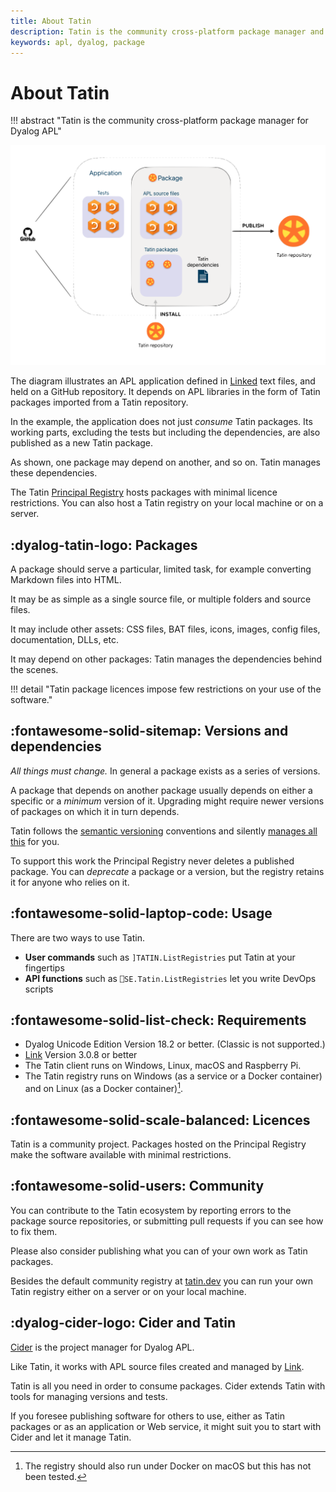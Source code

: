 ```yaml
---
title: About Tatin
description: Tatin is the community cross-platform package manager and registry for Dyalog APL
keywords: apl, dyalog, package
---
```

# About Tatin

!!! abstract "Tatin is the community cross-platform package manager for Dyalog APL"

![Tatin overview](img/tatin-overview.png)

The diagram illustrates an APL application defined in [Linked](https://dyalog.github.io/link/4.0/) text files, and held on a GitHub repository.
It depends on APL libraries in the form of Tatin packages imported from a Tatin repository.

In the example, the application does not just *consume* Tatin packages.
Its working parts, excluding the tests but including the dependencies, 
are also published as a new Tatin package.

As shown, one package may depend on another, and so on.
Tatin manages these dependencies.

The Tatin [Principal Registry](https://tatin.dev) hosts packages with minimal licence restrictions.
You can also host a Tatin registry on your local machine or on a server.


## :dyalog-tatin-logo: Packages

A package should serve a particular, limited task, for example converting Markdown files into HTML. 

It may be as simple as a single source file, or multiple folders and source files. 

It may include other assets:
CSS files, BAT files, icons, images, config files, documentation, DLLs, etc.

It may depend on other packages: Tatin manages the dependencies behind the scenes.

<!-- 
FIXME Detail: move elsewhere
??? warning "A file for each object"

	Tatin requires its source files to carry exactly one APL object each: a function, operator, array, class, interface, or a namespace.

	Dyalog APL supports multiple APL objects in a single text file; Tatin does not.
	Nor is it compatible with SALT, although the extension `.dyalog` is supported.
 -->

!!! detail "Tatin package licences impose few restrictions on your use of the software."


## :fontawesome-solid-sitemap: Versions and dependencies

_All things must change._
In general a package exists as a series of versions.

A package that depends on another package usually depends on either a specific or a *minimum* version of it.
Upgrading might require newer versions of packages on which it in turn depends.

Tatin follows the [semantic versioning](glossary.md) conventions
and silently [manages all this](load-and-update-strategy.md) for you.

To support this work the Principal Registry never deletes a published package.
You can *deprecate* a package or a version, but the registry retains it for anyone who relies on it.


## :fontawesome-solid-laptop-code: Usage

There are two ways to use Tatin.

-   **User commands** such as `]TATIN.ListRegistries` put Tatin at your fingertips
-   **API functions** such as `⎕SE.Tatin.ListRegistries` let you write DevOps scripts 


## :fontawesome-solid-list-check: Requirements

* Dyalog Unicode Edition Version 18.2 or better. (Classic is not supported.)
* [Link](https://dyalog.github.io/link/4.0/) Version 3.0.8 or better
* The Tatin client runs on Windows, Linux, macOS and Raspberry Pi.
* The Tatin registry runs on Windows (as a service or a Docker container) and on Linux (as a Docker container)[^macserve].


## :fontawesome-solid-scale-balanced: Licences

Tatin is a community project.
Packages hosted on the Principal Registry make the software available with minimal restrictions.



## :fontawesome-solid-users: Community


You can contribute to the Tatin ecosystem by reporting errors to the package source repositories, or submitting pull requests if you can see how to fix them.

Please also consider publishing what you can of your own work as Tatin packages.

Besides the default community registry at [tatin.dev](https://tatin.dev) you can run your own Tatin registry either on a server or on your local machine.


## :dyalog-cider-logo: Cider and Tatin

[Cider](https://5jt.github.io/Cider) is the project manager for Dyalog APL.

Like Tatin, it works with APL source files created and managed by [Link](https://dyalog.github.io/link/4.0/). 

Tatin is all you need in order to consume packages.
Cider extends Tatin with tools for managing versions and tests.

If you foresee publishing software for others to use, 
either as Tatin packages or as an application or Web service, 
it might suit you to start with Cider and let it manage Tatin.


[^wikipedia]: A [package manager](https://en.wikipedia.org/wiki/Package_manager) or package-management system is a collection of software tools that automates the process of installing, upgrading, configuring, and removing computer programs for a computer in a consistent manner. — _Wikipedia_

[^macserve]: The registry should also run under Docker on macOS but this has not been tested.
